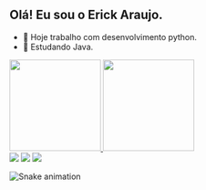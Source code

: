 ## Olá! Eu sou o Erick Araujo.

- 🔭 Hoje trabalho com desenvolvimento python.
- 🌱 Estudando Java.

 <div>
  <a href="https://github.com/lericke">
  <img height="160em" src="https://github-readme-stats.vercel.app/api?username=lericke&show_icons=true&theme=dracula&include_all_commits=true&count_private=true"/>
  <img height="160em" src="https://github-readme-stats.vercel.app/api/top-langs/?username=lericke&layout=compact&langs_count=7&theme=dracula"/>
</div>
 
<div>
  <a href="https://www.instagram.com/epti.py/" target="_blank"><img src="https://img.shields.io/badge/-Instagram-%23E4405F?style=for-the-badge&logo=instagram&logoColor=white" target="_blank"></a>
  <a href = "mailto:araujo.lericke@gmail.com"><img src="https://img.shields.io/badge/-Gmail-%23333?style=for-the-badge&logo=gmail&logoColor=white" target="_blank"></a>
  <a href="https://www.linkedin.com/in/erick-araujo-0b986914a/" target="_blank"><img src="https://img.shields.io/badge/-LinkedIn-%230077B5?style=for-the-badge&logo=linkedin&logoColor=white" target="_blank"></a> 
 
 ![Snake animation](https://github.com/rafaballerini/lericke/blob/output/github-contribution-grid-snake.svg)
</div>
